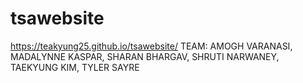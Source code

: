 # tsawebsite
https://teakyung25.github.io/tsawebsite/
TEAM: AMOGH VARANASI, MADALYNNE KASPAR, SHARAN BHARGAV, SHRUTI NARWANEY, TAEKYUNG KIM, TYLER SAYRE
